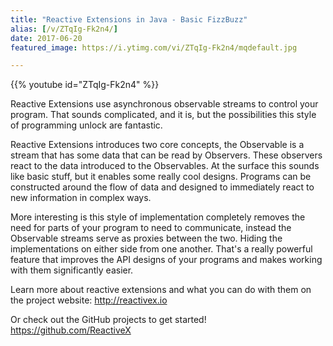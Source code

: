 ```yaml
---
title: "Reactive Extensions in Java - Basic FizzBuzz"
alias: [/v/ZTqIg-Fk2n4/]
date: 2017-06-20
featured_image: https://i.ytimg.com/vi/ZTqIg-Fk2n4/mqdefault.jpg

---
```


{{% youtube id="ZTqIg-Fk2n4" %}}

Reactive Extensions use asynchronous observable streams to control your program. That sounds complicated, and it is, but the possibilities this style of programming unlock are fantastic.

Reactive Extensions introduces two core concepts, the Observable is a stream that has some data that can be read by Observers. These observers react to the data introduced to the Observables. At the surface this sounds like basic stuff, but it enables some really cool designs. Programs can be constructed around the flow of data and designed to immediately react to new information in complex ways.

More interesting is this style of implementation completely removes the need for parts of your program to need to communicate, instead the Observable streams serve as proxies between the two. Hiding the implementations on either side from one another. That's a really powerful feature that improves the API designs of your programs and makes working with them significantly easier.

Learn more about reactive extensions and what you can do with them on the project website: http://reactivex.io

Or check out the GitHub projects to get started! https://github.com/ReactiveX
